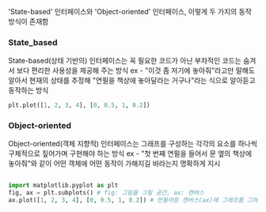 
'State-based' 인터페이스와 'Object-oriented' 인터페이스, 이렇게 두 가지의 동작 방식이 존재함


### State_based
State-based(상태 기반의) 인터페이스는 꼭 필요한 코드가 아닌 부차적인 코드는 숨겨서 보다 편리한 사용성을 제공해 주는 방식
ex - "이것 좀 저기에 놓아줘"라고만 말해도 알아서 현재의 상태를 추정해 "연필을 책상에 놓아달라는 거구나"라는 식으로 알아듣고 동작하는 방식
```python
plt.plot([1, 2, 3, 4], [0, 0.5, 1, 0.2])
```
### Object-oriented
Object-oriented(객체 지향적) 인터페이스는 그래프를 구성하는 각각의 요소를 하나씩 구체적으로 짚어가며 구현해야 하는 방식
ex - "첫 번째 연필을 들어서 문 옆의 책상에 놓아줘"와 같이 어떤 객체에 어떤 동작이 가해지길 바라는지 명확하게 지시
```python

import matplotlib.pyplot as plt
fig, ax = plt.subplots() # fig: 그림을 그릴 공간, ax: 캔버스
ax.plot([1, 2, 3, 4], [0, 0.5, 1, 0.2]) # 만들어둔 캔버스(ax)에 그래프를 그려준다

```